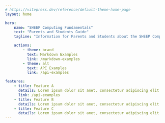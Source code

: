```yaml
---
# https://vitepress.dev/reference/default-theme-home-page
layout: home

hero:
    name: "SHEEP Computing Fundamentals"
    text: "Parents and Students Guide"
    tagline: "Information for Parents and Students about the SHEEP Computing Fundamentals class"

    actions:
        - theme: brand
          text: Markdown Examples
          link: /markdown-examples
        - theme: alt
          text: API Examples
          link: /api-examples

features:
    - title: Feature A
      details: Lorem ipsum dolor sit amet, consectetur adipiscing elit
      link: /api-examples
    - title: Feature B
      details: Lorem ipsum dolor sit amet, consectetur adipiscing elit
    - title: Feature C
      details: Lorem ipsum dolor sit amet, consectetur adipiscing elit
---
```

